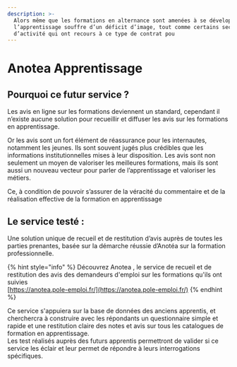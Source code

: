 ```yaml
---
description: >-
  Alors même que les formations en alternance sont amenées à se développer,
  l’apprentissage souffre d’un déficit d’image, tout comme certains secteurs
  d’activité qui ont recours à ce type de contrat pou
---
```


# Anotea Apprentissage

## Pourquoi ce futur service ?

Les avis en ligne sur les formations deviennent un standard, cependant il n’existe aucune solution pour recueillir et diffuser les avis sur les formations en apprentissage. 

Or les avis sont un fort élément de réassurance pour les internautes, notamment les jeunes. Ils sont souvent jugés plus crédibles que les informations institutionnelles mises à leur disposition. Les avis sont non seulement un moyen de valoriser les meilleures formations,  mais ils sont aussi un nouveau vecteur pour parler de l’apprentissage et valoriser les métiers. 

Ce, à condition de pouvoir s’assurer de la véracité du commentaire et de la réalisation effective de la formation en apprentissage

## Le service testé :

Une solution unique de recueil et de restitution d’avis auprès de toutes les parties prenantes, basée sur la démarche réussie d’Anotéa sur la formation professionnelle. 

{% hint style="info" %}
Découvrez Anotea , le service de recueil et de restitution des avis des demandeurs d'emploi sur les formations qu'ils ont suivies   
[https://anotea.pole-emploi.fr/](https://anotea.pole-emploi.fr/) 
{% endhint %}

Ce service s'appuiera sur la base de données des anciens apprentis, et cherchercra à construire avec les répondants  un questionnaire simple et rapide et une restitution claire des notes et avis sur tous les catalogues de formation en apprentissage.   
Les test réalisés auprès des futurs apprentis permettront de valider si ce service les éclair et leur permet de répondre à leurs interrogations  spécifiques.



